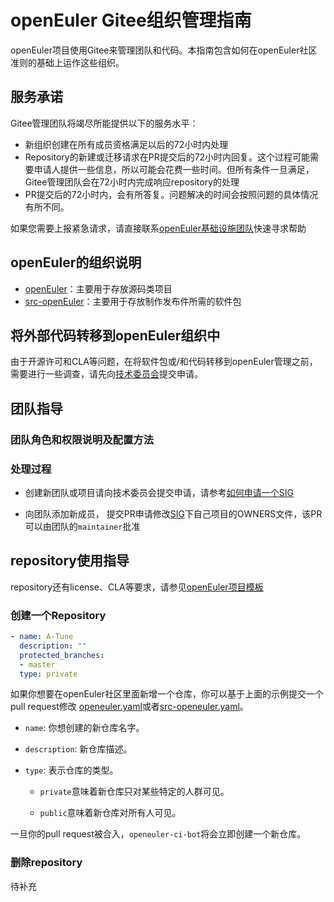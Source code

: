# openEuler Gitee组织管理指南

openEuler项目使用Gitee来管理团队和代码。本指南包含如何在openEuler社区准则的基础上运作这些组织。



## 服务承诺

Gitee管理团队将竭尽所能提供以下的服务水平：

- 新组织创建在所有成员资格满足以后的72小时内处理
- Repository的新建或迁移请求在PR提交后的72小时内回复。这个过程可能需要申请人提供一些信息，所以可能会花费一些时间。但所有条件一旦满足，Gitee管理团队会在72小时内完成响应repository的处理
- PR提交后的72小时内，会有所答复。问题解决的时间会按照问题的具体情况有所不同。

如果您需要上报紧急请求，请直接联系[openEuler基础设施团队](<infra@openeuler.org>)快速寻求帮助



##  openEuler的组织说明

- [openEuler](https://gitee.com/openeuler)：主要用于存放源码类项目
- [src-openEuler](https://gitee.com/src-openeuler)：主要用于存放制作发布件所需的软件包


## 将外部代码转移到openEuler组织中

由于开源许可和CLA等问题，在将软件包或/和代码转移到openEuler管理之前，需要进行一些调查，请先向[技术委员会](/zh/technical-committee/README.md)提交申请。



## 团队指导

### 团队角色和权限说明及配置方法





### 处理过程

- 创建新团队或项目请向技术委员会提交申请，请参考[如何申请一个SIG](/zh/technical-committee/governance/README.md)

- 向团队添加新成员， 提交PR申请修改[SIG](/sig)下自己项目的OWNERS文件，该PR可以由团队的`maintainer`批准

  

## repository使用指导

repository还有license、CLA等要求，请参见[openEuler项目模板]()





### 创建一个Repository

``` yaml
- name: A-Tune
  description: ""
  protected_branches:
  - master
  type: private
```

如果你想要在openEuler社区里面新增一个仓库，你可以基于上面的示例提交一个pull request修改
[openeuler.yaml](/repository/openeuler.yaml)或者[src-openeuler.yaml](/repository/src-openeuler.yaml)。

* `name`: 你想创建的新仓库名字。

* `description`: 新仓库描述。

* `type`: 表示仓库的类型。

  * `private`意味着新仓库只对某些特定的人群可见。

  * `public`意味着新仓库对所有人可见。

一旦你的pull request被合入，```openeuler-ci-bot```将会立即创建一个新仓库。


### 删除repository

待补充



